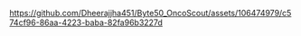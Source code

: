 

https://github.com/Dheerajjha451/Byte50_OncoScout/assets/106474979/c574cf96-86aa-4223-baba-82fa96b3227d

